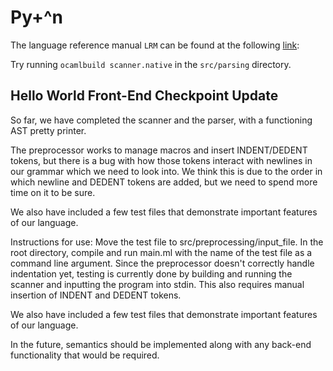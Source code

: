 # Py+^n

The language reference manual `LRM` can be found at the following [link](https://docs.google.com/document/d/19qIKJs5IrcalFDOtZ086bfdhxixGeDrwkZcURITzKRQ/edit?usp=sharing):

Try running `ocamlbuild scanner.native` in the `src/parsing` directory.

## Hello World Front-End Checkpoint Update

So far, we have completed the scanner and the parser, with a functioning AST pretty printer.

The preprocessor works to manage macros and insert INDENT/DEDENT tokens, but there is a bug with 
how those tokens interact with newlines in our grammar which we need to look into. We think this is
due to the order in which newline and DEDENT tokens are added, but we need to spend more time on it to
be sure.

We also have included a few test files that demonstrate important features of our language.

Instructions for use: Move the test file to src/preprocessing/input_file. In the root directory, compile
and run main.ml with the name of the test file as a command line argument. Since the preprocessor doesn't 
correctly handle indentation yet, testing is currently done by building and running the scanner and inputting 
the program into stdin. This also requires manual insertion of INDENT and DEDENT tokens.

We also have included a few test files that demonstrate important features of our language.

In the future, semantics should be implemented along with any back-end functionality that would be required.
